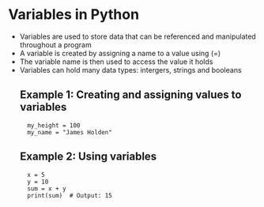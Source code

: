 # Variables in Python

- Variables are used to store data that can be referenced and manipulated throughout a program
- A variable is created by assigning a name to a value using (=)
- The variable name is then used to access the value it holds
- Variables can hold many data types: intergers, strings and booleans
    ## Example 1: Creating and assigning values to variables
        my_height = 100
        my_name = "James Holden"
    ## Example 2: Using variables
        x = 5
        y = 10
        sum = x + y
        print(sum)  # Output: 15
